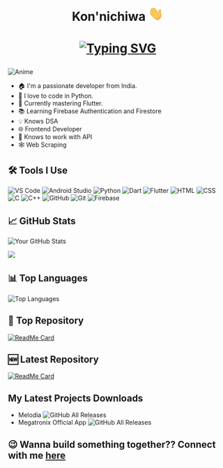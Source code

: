 <h1 align="center">Kon'nichiwa <img src="https://github.com/iamthetwodigiter/iamthetwodigiter/blob/main/gifs/Hi.gif" width="35px"></h1>
<h1 align = "center">
  
<a href="https://git.io/typing-svg"><img src="https://readme-typing-svg.herokuapp.com?font=Fira+Code&size=60&duration=1000&pause=600&color=008080&background=000000EE&center=true&vCenter=true&multiline=true&width=1920&height=384&lines=Hello+there!;My+name+is+Prabhat+Jana;Welcome+to+my+Profile" alt="Typing SVG" /></a>
</h1>

![Anime](https://i.pinimg.com/736x/a4/12/b1/a412b1344e2a1bf02c273854edc370ea.jpg)

- 🏠 I'm a passionate developer from India.
- 🐍 I love to code in Python.
- 📱 Currently mastering Flutter.
- 📚 Learning Firebase Authentication and Firestore
- 💡 Knows DSA
- 🌐 Frontend Developer
- 🚀 Knows to work with API 
- 🕸️ Web Scraping 


## 🛠️ Tools I Use
![VS Code](https://img.icons8.com/fluency/48/000000/visual-studio-code-2019.png)
![Android Studio](https://img.icons8.com/color/48/000000/android-studio--v3.png)
![Python](https://img.icons8.com/color/48/000000/python--v1.png)
![Dart](https://img.icons8.com/color/48/000000/dart.png)
![Flutter](https://img.icons8.com/color/48/000000/flutter.png)
![HTML](https://img.icons8.com/color/48/000000/html-5--v1.png)
![CSS](https://img.icons8.com/color/48/000000/css3.png)
![C](https://img.icons8.com/color/48/000000/c-programming.png)
![C++](https://img.icons8.com/color/48/000000/c-plus-plus-logo.png)
![GitHub](https://img.icons8.com/fluency/48/000000/github.png)
![Git](https://img.icons8.com/color/48/000000/git.png)
![Firebase](https://img.icons8.com/color/48/000000/firebase.png)
## 📈 GitHub Stats
![Your GitHub Stats](https://github-readme-stats.vercel.app/api?username=iamthetwodigiter&show_icons=true&theme=radical)

![](https://github-readme-streak-stats.herokuapp.com/?user=iamthetwodigiter&theme=highcontrast&hide_border=true)

## 📊 Top Languages
![Top Languages](https://github-readme-stats.vercel.app/api/top-langs/?username=iamthetwodigiter&layout=compact&theme=radical)

## 🌟 Top Repository
[![ReadMe Card](https://github-readme-stats.vercel.app/api/pin/?username=iamthetwodigiter&repo=melodia&theme=radical)](https://github.com/iamthetwodigiter/Melodia)

## 🆕 Latest Repository
[![ReadMe Card](https://github-readme-stats.vercel.app/api/pin/?username=iamthetwodigiter&repo=megatronix&theme=radical)](https://github.com/iamthetwodigiter/Megatronix)

## My Latest Projects Downloads
- Melodia
![GitHub All Releases](https://img.shields.io/github/downloads/iamthetwodigiter/melodia/total?label="Total")
- Megatronix Official App
![GitHub All Releases](https://img.shields.io/github/downloads/iamthetwodigiter/Megatronix/total?label="Total")


## 😉 Wanna build something together?? Connect with me [here](mailto:itsmeprabhatjana@gmail.com)
